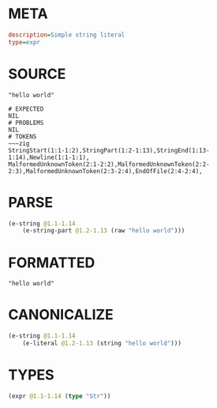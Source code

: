 # META
~~~ini
description=Simple string literal
type=expr
~~~
# SOURCE
~~~roc
"hello world"
~~~
~~~
# EXPECTED
NIL
# PROBLEMS
NIL
# TOKENS
~~~zig
StringStart(1:1-1:2),StringPart(1:2-1:13),StringEnd(1:13-1:14),Newline(1:1-1:1),
MalformedUnknownToken(2:1-2:2),MalformedUnknownToken(2:2-2:3),MalformedUnknownToken(2:3-2:4),EndOfFile(2:4-2:4),
~~~
# PARSE
~~~clojure
(e-string @1.1-1.14
	(e-string-part @1.2-1.13 (raw "hello world")))
~~~
# FORMATTED
~~~roc
"hello world"
~~~
# CANONICALIZE
~~~clojure
(e-string @1.1-1.14
	(e-literal @1.2-1.13 (string "hello world")))
~~~
# TYPES
~~~clojure
(expr @1.1-1.14 (type "Str"))
~~~
